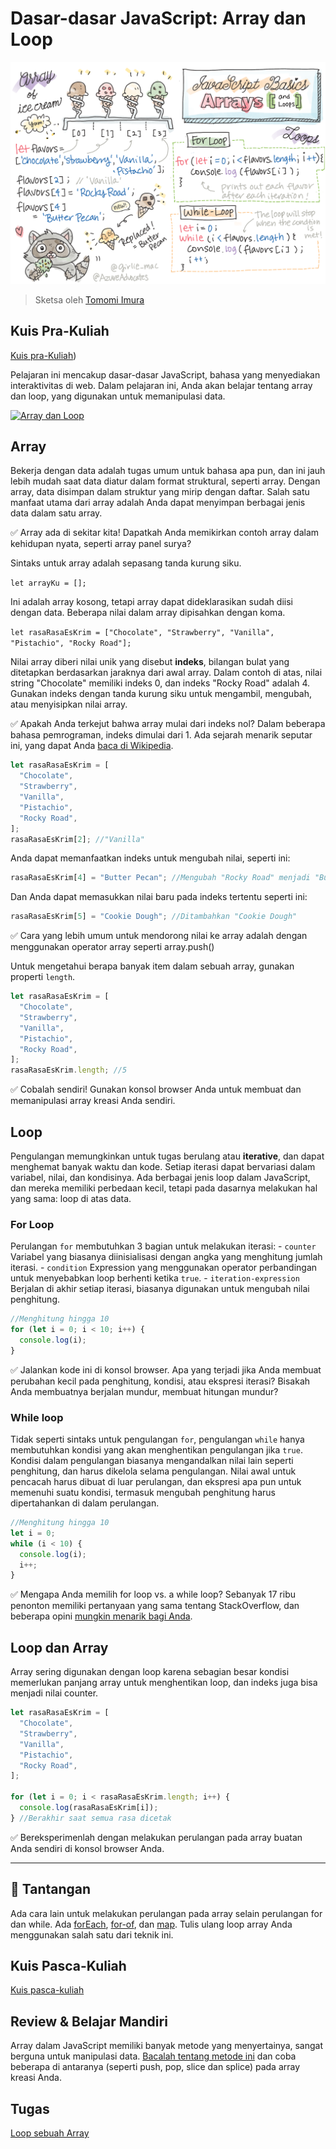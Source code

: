 # Dasar-dasar JavaScript: Array dan Loop

![Dasar-dasar JavaScript - Array](../images/webdev101-js-arrays.png)

> Sketsa oleh [Tomomi Imura](https://twitter.com/girlie_mac)

## Kuis Pra-Kuliah

[Kuis pra-Kuliah](https://nice-beach-0fe9e9d0f.azurestaticapps.net/quiz/13))

Pelajaran ini mencakup dasar-dasar JavaScript, bahasa yang menyediakan interaktivitas di web. Dalam pelajaran ini, Anda akan belajar tentang array dan loop, yang digunakan untuk memanipulasi data.

[![Array dan Loop](https://img.youtube.com/vi/Q_CRM2lXXBg/0.jpg)](https://youtube.com/watch?v=Q_CRM2lXXBg "Array dan Loop")

## Array

Bekerja dengan data adalah tugas umum untuk bahasa apa pun, dan ini jauh lebih mudah saat data diatur dalam format struktural, seperti array. Dengan array, data disimpan dalam struktur yang mirip dengan daftar. Salah satu manfaat utama dari array adalah Anda dapat menyimpan berbagai jenis data dalam satu array.

✅ Array ada di sekitar kita! Dapatkah Anda memikirkan contoh array dalam kehidupan nyata, seperti array panel surya?

Sintaks untuk array adalah sepasang tanda kurung siku.

`let arrayKu = [];`

Ini adalah array kosong, tetapi array dapat dideklarasikan sudah diisi dengan data. Beberapa nilai dalam array dipisahkan dengan koma.

`let rasaRasaEsKrim = ["Chocolate", "Strawberry", "Vanilla", "Pistachio", "Rocky Road"];`

Nilai array diberi nilai unik yang disebut **indeks**, bilangan bulat yang ditetapkan berdasarkan jaraknya dari awal array. Dalam contoh di atas, nilai string "Chocolate" memiliki indeks 0, dan indeks "Rocky Road" adalah 4. Gunakan indeks dengan tanda kurung siku untuk mengambil, mengubah, atau menyisipkan nilai array.

✅ Apakah Anda terkejut bahwa array mulai dari indeks nol? Dalam beberapa bahasa pemrograman, indeks dimulai dari 1. Ada sejarah menarik seputar ini, yang dapat Anda [baca di Wikipedia](https://en.wikipedia.org/wiki/Zero-based_numbering).

```javascript
let rasaRasaEsKrim = [
  "Chocolate",
  "Strawberry",
  "Vanilla",
  "Pistachio",
  "Rocky Road",
];
rasaRasaEsKrim[2]; //"Vanilla"
```

Anda dapat memanfaatkan indeks untuk mengubah nilai, seperti ini:

```javascript
rasaRasaEsKrim[4] = "Butter Pecan"; //Mengubah "Rocky Road" menjadi "Butter Pecan"
```

Dan Anda dapat memasukkan nilai baru pada indeks tertentu seperti ini:

```javascript
rasaRasaEsKrim[5] = "Cookie Dough"; //Ditambahkan "Cookie Dough"
```

✅ Cara yang lebih umum untuk mendorong nilai ke array adalah dengan menggunakan operator array seperti array.push()

Untuk mengetahui berapa banyak item dalam sebuah array, gunakan properti `length`.

```javascript
let rasaRasaEsKrim = [
  "Chocolate",
  "Strawberry",
  "Vanilla",
  "Pistachio",
  "Rocky Road",
];
rasaRasaEsKrim.length; //5
```

✅ Cobalah sendiri! Gunakan konsol browser Anda untuk membuat dan memanipulasi array kreasi Anda sendiri.

## Loop

Pengulangan memungkinkan untuk tugas berulang atau **iterative**, dan dapat menghemat banyak waktu dan kode. Setiap iterasi dapat bervariasi dalam variabel, nilai, dan kondisinya. Ada berbagai jenis loop dalam JavaScript, dan mereka memiliki perbedaan kecil, tetapi pada dasarnya melakukan hal yang sama: loop di atas data.

### For Loop

Perulangan `for` membutuhkan 3 bagian untuk melakukan iterasi: - `counter` Variabel yang biasanya diinisialisasi dengan angka yang menghitung jumlah iterasi. - `condition` Expression yang menggunakan operator perbandingan untuk menyebabkan loop berhenti ketika `true`. - `iteration-expression` Berjalan di akhir setiap iterasi, biasanya digunakan untuk mengubah nilai penghitung.

```javascript
//Menghitung hingga 10
for (let i = 0; i < 10; i++) {
  console.log(i);
}
```

✅ Jalankan kode ini di konsol browser. Apa yang terjadi jika Anda membuat perubahan kecil pada penghitung, kondisi, atau ekspresi iterasi? Bisakah Anda membuatnya berjalan mundur, membuat hitungan mundur?

### While loop

Tidak seperti sintaks untuk pengulangan `for`, pengulangan `while` hanya membutuhkan kondisi yang akan menghentikan pengulangan jika `true`. Kondisi dalam pengulangan biasanya mengandalkan nilai lain seperti penghitung, dan harus dikelola selama pengulangan. Nilai awal untuk pencacah harus dibuat di luar perulangan, dan ekspresi apa pun untuk memenuhi suatu kondisi, termasuk mengubah penghitung harus dipertahankan di dalam perulangan.

```javascript
//Menghitung hingga 10
let i = 0;
while (i < 10) {
  console.log(i);
  i++;
}
```

✅ Mengapa Anda memilih for loop vs. a while loop? Sebanyak 17 ribu penonton memiliki pertanyaan yang sama tentang StackOverflow, dan beberapa opini [mungkin menarik bagi Anda](https://stackoverflow.com/questions/39969145/while-loops-vs-for-loops-in-javascript).

## Loop dan Array

Array sering digunakan dengan loop karena sebagian besar kondisi memerlukan panjang array untuk menghentikan loop, dan indeks juga bisa menjadi nilai counter.

```javascript
let rasaRasaEsKrim = [
  "Chocolate",
  "Strawberry",
  "Vanilla",
  "Pistachio",
  "Rocky Road",
];

for (let i = 0; i < rasaRasaEsKrim.length; i++) {
  console.log(rasaRasaEsKrim[i]);
} //Berakhir saat semua rasa dicetak
```

✅ Bereksperimenlah dengan melakukan perulangan pada array buatan Anda sendiri di konsol browser Anda.

---

## 🚀 Tantangan

Ada cara lain untuk melakukan perulangan pada array selain perulangan for dan while. Ada [forEach](https://developer.mozilla.org/en-US/docs/Web/JavaScript/Reference/Global_Objects/Array/forEach), [for-of](https://developer.mozilla.org/en-US/docs/Web/JavaScript/Reference/Statements/for...of), dan [map](https://developer.mozilla.org/en-US/docs/Web/JavaScript/Reference/Global_Objects/Array/map). Tulis ulang loop array Anda menggunakan salah satu dari teknik ini.

## Kuis Pasca-Kuliah

[Kuis pasca-kuliah](https://nice-beach-0fe9e9d0f.azurestaticapps.net/quiz/14)

## Review & Belajar Mandiri

Array dalam JavaScript memiliki banyak metode yang menyertainya, sangat berguna untuk manipulasi data. [Bacalah tentang metode ini](https://developer.mozilla.org/en-US/docs/Web/JavaScript/Reference/Global_Objects/Array) dan coba beberapa di antaranya (seperti push, pop, slice dan splice) pada array kreasi Anda.

## Tugas

[Loop sebuah Array](./assignment.id.md)
